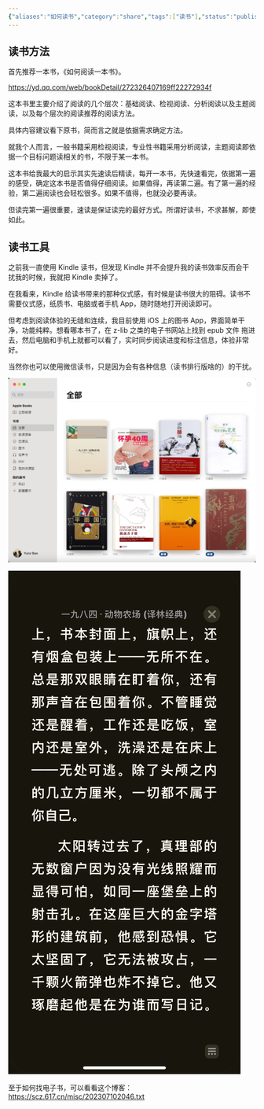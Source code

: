 ```yaml
---
{"aliases":"如何读书","category":"share","tags":["读书"],"status":"published","link":"NA","date created":"2024-03-17 Sun 15:44:48","date modified":"2024-03-17 Sun 16:46:27","dg-publish":true,"permalink":"/Blog/Share/如何读书/","dgPassFrontmatter":true}
---
```



## 读书方法

首先推荐一本书，《如何阅读一本书》。

<https://yd.qq.com/web/bookDetail/272326407169ff22272934f>

这本书里主要介绍了阅读的几个层次：基础阅读、检视阅读、分析阅读以及主题阅读，以及每个层次的阅读推荐的阅读方法。

具体内容建议看下原书，简而言之就是依据需求确定方法。

就我个人而言，一般书籍采用检视阅读，专业性书籍采用分析阅读，主题阅读即依据一个目标问题读相关的书，不限于某一本书。

这本书给我最大的启示其实先速读后精读，每开一本书，先快速看完，依据第一遍的感受，确定这本书是否值得仔细阅读。如果值得，再读第二遍。有了第一遍的经验，第二遍阅读也会轻松很多。如果不值得，也就没必要再读。

但读完第一遍很重要，速读是保证读完的最好方式。所谓好读书，不求甚解，即使如此。

## 读书工具

之前我一直使用 Kindle 读书，但发现 Kindle 并不会提升我的读书效率反而会干扰我的时候，我就把 Kindle 卖掉了。

在我看来，Kindle 给读书带来的那种仪式感，有时候是读书很大的阻碍。读书不需要仪式感，纸质书、电脑或者手机 App，随时随地打开阅读即可。

但考虑到阅读体验的无缝和连续，我目前使用 iOS 上的图书 App，界面简单干净，功能纯粹。想看哪本书了，在 z-lib 之类的电子书网站上找到 epub 文件 拖进去，然后电脑和手机上就都可以看了，实时同步阅读进度和标注信息，体验非常好。

当然你也可以使用微信读书，只是因为会有各种信息（读书排行版啥的）的干扰。

![Pasted image 20240317160424](https://github.com/Yunz93/PicRepo/raw/main/image/apple%20book.png)

![F637DCCF-4455-4773-A1DA-7ABD942FA40B_1_102_o|300](https://github.com/Yunz93/PicRepo/raw/main/image/1984%20apple%20book.jpeg)

至于如何找电子书，可以看看这个博客：<https://scz.617.cn/misc/202307102046.txt>
